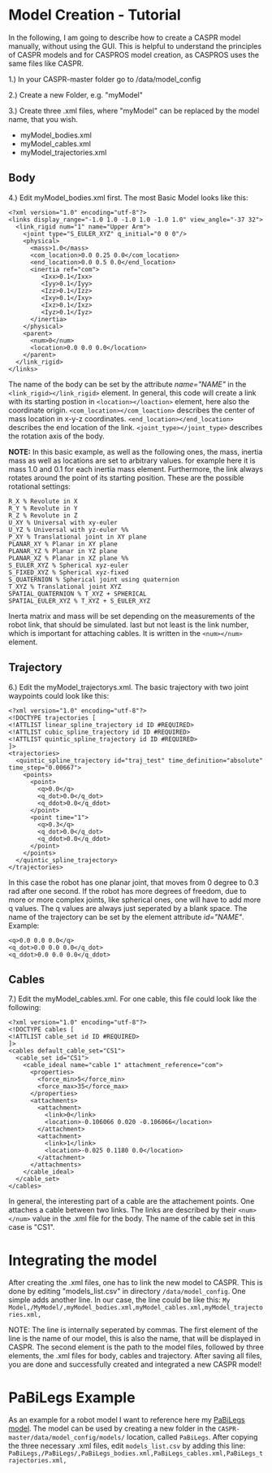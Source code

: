 # Model Creation - Tutorial
In the following, I am going to describe how to create a CASPR model manually, without using the GUI. This is helpful to understand the principles of CASPR models and for CASPROS model creation, as CASPROS uses the same files like CASPR.

1.) In your CASPR-master folder go to /data/model_config

2.) Create a new Folder,  e.g. "myModel"

3.) Create three .xml files, where "myModel" can be replaced by the model name, that you wish. 

* myModel_bodies.xml
* myModel_cables.xml
* myModel_trajectories.xml

## Body
4.) Edit myModel_bodies.xml first. The most Basic Model looks like this:
```
<?xml version="1.0" encoding="utf-8"?>
<links display_range="-1.0 1.0 -1.0 1.0 -1.0 1.0" view_angle="-37 32">
  <link_rigid num="1" name="Upper Arm">
    <joint type="S_EULER_XYZ" q_initial="0 0 0"/>
    <physical>
      <mass>1.0</mass>
      <com_location>0.0 0.25 0.0</com_location>
      <end_location>0.0 0.5 0.0</end_location>
      <inertia ref="com">
         <Ixx>0.1</Ixx>
         <Iyy>0.1</Iyy>
         <Izz>0.1</Izz>
         <Ixy>0.1</Ixy>
         <Ixz>0.1</Ixz>
         <Iyz>0.1</Iyz>
      </inertia>
    </physical>
    <parent>
      <num>0</num>
      <location>0.0 0.0 0.0</location>
    </parent>
  </link_rigid>
</links>
```
The name of the body can be set by the attribute *name="NAME"* in the `<link_rigid></link_rigid>` element.
In general, this code will create a link with its starting postion in `<location></loaction>` element, here also the coordinate origin.
`<com_location></com_loaction>` describes the center of mass location in x-y-z coordinates.
`<end_location></end_location>` describes the end location of the link.
`<joint_type></joint_type>` describes the rotation axis of the body.

**NOTE:** In this basic example, as well as the following ones, the mass, inertia mass as well as locations are set to arbitrary values. for example here it is mass 1.0 and 0.1 for each inertia mass element. 
Furthermore, the link always rotates around the point of its starting position. These are the possible rotational settings:

```
R_X % Revolute in X
R_Y % Revolute in Y
R_Z % Revolute in Z
U_XY % Universal with xy-euler
U_YZ % Universal with yz-euler %%
P_XY % Translational joint in XY plane
PLANAR_XY % Planar in XY plane
PLANAR_YZ % Planar in YZ plane
PLANAR_XZ % Planar in XZ plane %%
S_EULER_XYZ % Spherical xyz-euler
S_FIXED_XYZ % Spherical xyz-fixed
S_QUATERNION % Spherical joint using quaternion
T_XYZ % Translational joint XYZ
SPATIAL_QUATERNION % T_XYZ + SPHERICAL
SPATIAL_EULER_XYZ % T_XYZ + S_EULER_XYZ
```

Inerta matrix and mass will be set depending on the measurements of the robot link, that should be simulated.
last but not least is the link number, which is important for attaching cables.
It is written in the `<num></num>` element.

## Trajectory
6.) Edit the myModel_trajectorys.xml. The basic trajectory with two joint waypoints could look like this:

```
<?xml version="1.0" encoding="utf-8"?>
<!DOCTYPE trajectories [
<!ATTLIST linear_spline_trajectory id ID #REQUIRED>
<!ATTLIST cubic_spline_trajectory id ID #REQUIRED>
<!ATTLIST quintic_spline_trajectory id ID #REQUIRED>
]>
<trajectories>
  <quintic_spline_trajectory id="traj_test" time_definition="absolute" time_step="0.00667">
    <points>
      <point>
        <q>0.0</q>
        <q_dot>0.0</q_dot>
        <q_ddot>0.0</q_ddot>
      </point>
      <point time="1">
        <q>0.3</q>
        <q_dot>0.0</q_dot>
        <q_ddot>0.0</q_ddot>
      </point>
    </points>
  </quintic_spline_trajectory>
</trajectories>
```

In this case the robot has one planar joint, that moves from 0 degree to 0.3 rad after one second. If the robot has more degrees of freedom, due to more or more complex joints, like spherical ones, one will have to add more q values.
The q values are always just seperated by a blank space.
The name of the trajectory can be set by the element attribute *id="NAME"*.
Example:
```
<q>0.0 0.0 0.0</q>
<q_dot>0.0 0.0 0.0</q_dot>
<q_ddot>0.0 0.0 0.0</q_ddot>
```
## Cables
7.) Edit the myModel_cables.xml. For one cable, this file could look like the following:
```
<?xml version="1.0" encoding="utf-8"?>
<!DOCTYPE cables [
<!ATTLIST cable_set id ID #REQUIRED>
]>
<cables default_cable_set="CS1">
  <cable_set id="CS1">
    <cable_ideal name="cable 1" attachment_reference="com">
      <properties>
        <force_min>5</force_min>
        <force_max>35</force_max>
      </properties>
      <attachments>
        <attachment>
          <link>0</link>
          <location>-0.106066 0.020 -0.106066</location>
        </attachment>
        <attachment>
          <link>1</link>
          <location>-0.025 0.1180 0.0</location>
        </attachment>
      </attachments>
    </cable_ideal>
  </cable_set>
</cables>
```

In general, the interesting part of a cable are the attachement points. One attaches a cable between two links. The links are described by their `<num></num>` value in the .xml file for the body.
The name of the cable set in this case is "CS1".

# Integrating the model
After creating the .xml files, one has to link the new model to CASPR.
This is done by editing "models_list.csv" in directory `/data/model_config`.
One simple adds another line. In our case, the line could be like this:
`My Model,/MyModel/,myModel_bodies.xml,myModel_cables.xml,myModel_trajectories.xml,`

NOTE: The line is internally seperated by commas. The first element of the line is the name of our model, this is also the name, that will be displayed in CASPR. The second element is the path to the model files, followed by three elements, the .xml files for body, cables and trajectory.
After saving all files, you are done and successfully created and integrated a new CASPR model!


# PaBiLegs Example

As an example for a robot model I want to reference here my [PaBiLegs model](https://github.com/poeffie/ik_test). The model can be used by creating a new folder in the `CASPR-master/data/model_config/models/` location, called `PaBiLegs`. After copying the three necessary .xml files, edit `models_list.csv` by adding this line:
`PaBiLegs,/PaBiLegs/,PaBiLegs_bodies.xml,PaBiLegs_cables.xml,PaBiLegs_trajectories.xml,`

